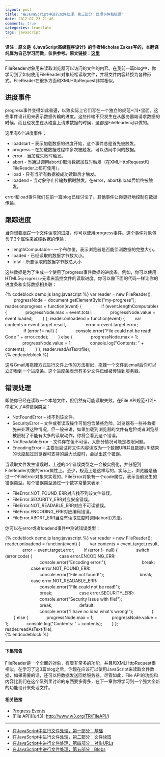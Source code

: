 ```yaml
---
layout: post
title: "在JavaScript中进行文件处理，第三部分：处理事件和错误"
date: 2012-07-23 21:46
comments: true
categories: translate
tags: javascript
---
```

  
**译注：原文是《JavaScript高级程序设计》的作者Nicholas Zakas写的，本翻译纯属为自己学习而做，仅供参考。原文链接：[这里](http://www.nczonline.net/blog/2012/05/22/working-with-files-in-javascript-part-3/)**  

***

FileReader对象用来读取浏览器可以访问的文件的内容。在我前一篇blog中，你学习到了如何使用FileReader对象轻松读取文件，并将文件内容转换为各种形式。FileReader在很多方面和XMLHttpRequest非常相似。  

<!--more-->  
## 进度事件  
  
progress事件变得如此普遍，以致实际上它们写在一个独立的规范*[1]*里面。这些事件设计用来表示数据传输的进度。这些传输不只发生在从服务器端请求数据的时候，而且也发生在从磁盘上请求数据的时候，这都是FileReader可以做的。  
  
这里有6个进度事件：  

* loadstart – 表示加载数据的进度开始，这个事件总是首先被触发。
* progress – 在加载数据过程中多次被触发，可以访问中间的数据。
* error – 当加载失败时触发。
* abort - 当通过调用abort()取消数据加载时触发（在XMLHttpRequest和FileReader上都可使用）。
* load - 只有当所有数据被成功读取后才触发。
* loadend - 当对象停止传输数据时触发。在error，abort和load后始终被触发。    
  
error和load事件我们在前一篇blog已经讨论了。其他事件让你更好地控制在数据传输。  
  
## 跟踪进度  
  
当你想要跟踪一个文件读取的进度，你可以使用progress事件。这个事件对象包含了3个属性来监控数据的传输：  

* lengthComputable - 一个布尔值，表示浏览器是否能侦测数据的完整大小。
* loaded - 已经读取的数据字节数大小。
* total - 所要读取的数据字节数总大小
  
这些数据是为了生成一个使用了progress事件数据的进度条。例如，你可以使用HTML5`<progress>`元素来监控文件的读取进度。你可以像下面的代码一样让你的进度条和实际数据相关联：  

{% codeblock demo.js lang:javascript %}
var reader = new FileReader(), 
　　progressNode = document.getElementById("my-progress"); 
reader.onprogress = function(event) { 　　
　　if (event.lengthComputable) { 
　　　　progressNode.max = event.total; 
　　　　progressNode.value = event.loaded; 
　　} 
}; 
reader.onloadend = function(event) { 
　　var contents = event.target.result, 
　　　　 error = event.target.error; 
　　
　　if (error != null) { 
　　　　console.error("File could not be read! Code " + error.code); 
　　} else { 
　　　　progressNode.max = 1; 
　　　　progressNode.value = 1; 
　　　　console.log("Contents: " + contents); 
　　} 
}; 
reader.readAsText(file);  
{% endcodeblock %}  
  
这与Gmail用拖拽方式进行文件上传的方法相似，拖拽一个文件到email后你可以立即看到一个进度条。这个进度条表示有多少文件已经被传输到服务器。  

## 错误处理  
  
即使你已经在读取一个本地文件，但仍然有可能读取失败。在File API规范*[2]*中定义了4种错误类型：    
  
* NotFoundError – 找不到该文件。　　
* SecurityError – 文件或者读取操作可能包含某些危险。浏览器有一些补救措施来处理这种情况，但一般来讲，如果加载到浏览器的文件有危险或者浏览器被限制了不能有太多的读取动作，你将会看到这个错误。　　
* NotReadableError – 文件存在但不可读，大部分情况可能是权限问题。　　
* EncodingError – 主要当尝试将文件内容读取为一个数据URI并且数据URI结果的长度超过浏览器可支持的最大长度时，会抛出这个错误。  
  
当读取文件发生错误时，上述的4个错误类型之一会被实例化，并分配到FileReader对象的error属性上。至少，规范上是这样写的。实际上，浏览器是通过一个FileError对象来实现的，FileError对象有一个code属性，表示当前发生的错误类型。每个错误类型通过一个数字常量来表示：  
  
* FileError.NOT_FOUND_ERR对应找不到该文件错误。
* FileError.SECURITY_ERR对应安全错误。
* FileError.NOT_READABLE_ERR对应不可读错误。
* FileError.ENCODING_ERR对应编码错误。
* FileError.ABORT_ERR当没有读取进度时调用abort()方法。    
  
你可以在error或者loadend事件中测试错误类型：  

{% codeblock demo.js lang:javascript %}
var reader = new FileReader(); 
reader.onloadend = function(event) {
　　var contents = event.target.result, 
　　　　error = event.target.error; 
　　if (error != null) { 
　　　　switch (error.code) {
　　　　　　case error.ENCODING_ERR: 
　　　　　　　　console.error("Encoding error!"); 
　　　　　　　　break; 
　　　　　　case error.NOT_FOUND_ERR: 
　　　　　　　　console.error("File not found!"); 
　　　　　　　　break; 
　　　　　　case error.NOT_READABLE_ERR: 
　　　　　　　　console.error("File could not be read!"); 
　　　　　　　　break; 
　　　　　　case error.SECURITY_ERR: 
　　　　　　　　console.error("Security issue with file!"); 
　　　　　　　　break; 
　　　　　　default: 
　　　　　　　　console.error("I have no idea what's wrong!"); 
　　　　} 
　　} else { 
　　　　progressNode.max = 1; 
　　　　progressNode.value = 1; 
　　　　console.log("Contents: " + contents); 
　　} 
}; 
reader.readAsText(file);   
{% endcodeblock %}
  
***
#### 下集预告  
  
FileReader是一个全面的对象，有着非常多的功能，并且和XMLHttpRequest很相似。在学习了这3篇blog之后，你现在应该可以使用JavaScript来读取文件数据，如果需要的话，还可以将数据发送回给服务器。尽管如此，File API的功能和内容比我们在这个系列里讨论的东西要多得多，在下一章你将学习到一个强大全新的功能设计来处理文件。  
  
#### 相关链接  
  
* [Progress Events](http://www.w3.org/TR/progress-events/)
* [File API]([url3]: http://www.w3.org/TR/FileAPI/)

---

- [在JavaScript中进行文件处理，第一部分：基础](http://zhaozhiming.github.io/2012/07/08/working-with-files-in-javascript-part-1/)
- [在JavaScript中进行文件处理，第二部分：文件读取](http://zhaozhiming.github.io/2012/07/16/working-with-files-in-javascript-part-2/)
- [在JavaScript中进行文件处理，第四部分：对象URLs](http://zhaozhiming.github.io/2012/07/30/working-with-files-in-javascript-part-4/)
- [在JavaScript中进行文件处理，第五部分：Blobs](http://zhaozhiming.github.io/2012/08/01/working-with-files-in-javascript-part-5/)



